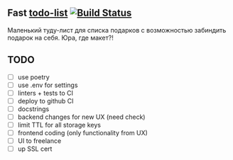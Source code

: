 Fast [todo-list](https://publist.esemi.ru/) [![Build Status](https://travis-ci.org/esemi/pub-list.svg?branch=master)](https://travis-ci.org/esemi/pub-list)
---

Маленький туду-лист для списка подарков с возможностью забиндить подарок на себя. Юра, где макет?!

TODO
---
- [ ] use poetry
- [ ] use .env for settings
- [ ] linters + tests to CI
- [ ] deploy to github CI
- [ ] docstrings
- [ ] backend changes for new UX (need check)
- [ ] limit TTL for all storage keys
- [ ] frontend coding (only functionality from UX)
- [ ] UI to freelance
- [ ] up SSL cert
